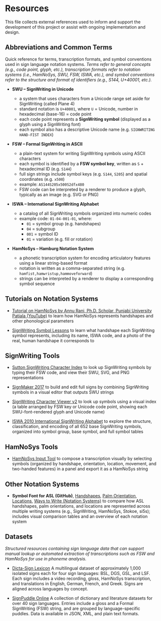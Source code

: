 # Resources

This file collects external references used to inform and support the development of this project or assist with ongoing implementation and design.

## Abbreviations and Common Terms  
Quick reference for terms, transcription formats, and symbol conventions used in sign language notation systems. 
_Terms refer to general concepts (e.g., code point, glyph, etc.), 
transcription formats refer to notation systems (i.e., HamNoSys, SWU, FSW, ISWA, etc.), 
and symbol conventions refer to the structure and format of identifiers (e.g., S144, U+40001, etc.)._

- **SWU – SignWriting in Unicode**  
  - a system that uses characters from a Unicode range set aside for SignWriting (called Plane 4)  
  - standard notation is `U+40001`, where `U` = Unicode, number in hexadecimal (base-16) = code point  
  - each code point represents a **SignWriting symbol** (displayed as a glyph using a SignWriting font)  
  - each symbol also has a descriptive Unicode name (e.g. `SIGNWRITING HAND-FIST INDEX`)

- **FSW – Formal SignWriting in ASCII**  
  - a plain-text system for writing SignWriting symbols using ASCII characters  
  - each symbol is identified by a **FSW symbol key**, written as `S` + hexadecimal ID (e.g. `S144`)  
  - full sign strings include symbol keys (e.g. `S144`, `S205`) and spatial coordinates (e.g. `x500`)  
  - example: `AS144S205x500S2dfx480`  
  - FSW code can be interpreted by a renderer to produce a glyph, typically as an image (e.g. SVG or PNG)

- **ISWA – International SignWriting Alphabet**  
  - a catalog of all SignWriting symbols organized into numeric codes  
  - example code: `01-04-001-01`, where:  
    - `01` = symbol group (e.g. handshapes)  
    - `04` = subgroup  
    - `001` = symbol ID  
    - `01` = variation (e.g. fill or rotation)
  
- **HamNoSys – Hamburg Notation System**  
  - a phonetic transcription system for encoding articulatory features using a linear string-based format 
  - notation is written as a comma-separated string (e.g. `hamfist,hamwristup,hammoveforward`)  
  - strings can be interpreted by a renderer to display a corresponding symbol sequence

## Tutorials on Notation Systems

- [Tutorial on HamNoSys by Annu Rani, Ph.D. Scholar, Punjabi University Patiala (YouTube)](https://youtu.be/iri8-T1Xn3w?feature=shared)
  to learn how HamNoSys represents handshapes and other phonological parameters  

- [SignWriting Symbol Lessons](https://www.signwriting.org/lessons/iswa/)
  to learn what handshape each SignWriting symbol represents, including its name, ISWA code, and a photo of the real, human handshape it corresponds to

## SignWriting Tools

- [Sutton SignWriting Character Index](https://slevinski.github.io/SuttonSignWriting/characters/index.html)
  to look up SignWriting symbols by typing their FSW code, and view their SWU, SVG, and PNG representations

- [SignMaker 2017](https://www.signbank.org/signmaker/#?ui=en)
  to build and edit full signs by combining SignWriting symbols in a visual editor that outputs SWU strings

- [SignWriting Character Viewer v2](https://slevinski.github.io/SignWriting_Character_Viewer/SignWriting_Character_Viewer_2.html#?ui=en&set=key)
  to look up symbols using a visual index
  (a table arranged by FSW key or Unicode code point, showing each SWU-font-rendered glyph and Unicode name)

- [ISWA 2010 International SignWriting Alphabet](https://www.signbank.org/iswa/)
  to explore the structure, classification, and encoding of all 652 base SignWriting symbols,
  organized into symbol group, base symbol, and full symbol tables

## HamNoSys Tools

- [HamNoSys Input Tool](https://www.sign-lang.uni-hamburg.de/hamnosys/input/)
  to compose a transcription visually by selecting symbols
  (organized by handshape, orientation, location, movement, and two-handed features) in a panel
  and export it as a HamNoSys string

## Other Notation Systems

- **Symbol Font for ASL (GitHub)**,
  [Handshapes](https://aslfont.github.io/Symbol-Font-For-ASL/asl/handshapes.html),
  [Palm Orientation](https://aslfont.github.io/Symbol-Font-For-ASL/asl/palm-orientation.html),
  [Locations](https://aslfont.github.io/Symbol-Font-For-ASL/asl/locations.html),
  [Ways to Write (Notation Systems)](https://aslfont.github.io/Symbol-Font-For-ASL/ways-to-write.html)
  to compare how ASL handshapes, palm orientations, and locations are represented across multiple writing systems (e.g., SignWriting, HamNoSys, Stokoe, si5s);
  includes visual comparison tables and an overview of each notation system

## Datasets

_Structured resources containing sign language data that can support manual lookup 
or automated extraction of transcriptions such as FSW and HamNoSys for use in phoneme analysis._

- [Dicta-Sign Lexicon](https://www.sign-lang.uni-hamburg.de/lr/compendium/lex/dictasignlex.html)
A multilingual dataset of approximately 1,000 isolated signs each for four sign languages: BSL, DGS, GSL, and LSF.
Each sign includes a video recording, gloss, HamNoSys transcription, and translations
in English, German, French, and Greek. Signs are aligned across languages by concept.

- [SignPuddle Online](https://www.signbank.org/signpuddle/)
A collection of dictionary and literature datasets for over 40 sign languages.
Entries include a gloss and a Formal SignWriting (FSW) string, and are grouped by language-specific puddles.
Data is available in JSON, XML, and plain text formats.
